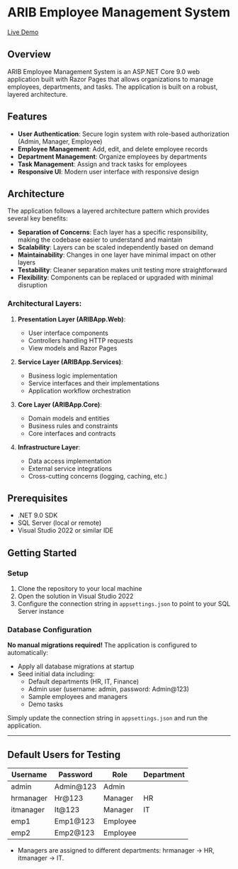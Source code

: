 # ARIB Employee Management System

[Live Demo](http://hrmangement.runasp.net/)

## Overview
ARIB Employee Management System is an ASP.NET Core 9.0 web application built with Razor Pages that allows organizations to manage employees, departments, and tasks. The application is built on a robust, layered architecture.

## Features
- **User Authentication**: Secure login system with role-based authorization (Admin, Manager, Employee)
- **Employee Management**: Add, edit, and delete employee records
- **Department Management**: Organize employees by departments
- **Task Management**: Assign and track tasks for employees
- **Responsive UI**: Modern user interface with responsive design

## Architecture

The application follows a layered architecture pattern which provides several key benefits:

- **Separation of Concerns**: Each layer has a specific responsibility, making the codebase easier to understand and maintain
- **Scalability**: Layers can be scaled independently based on demand
- **Maintainability**: Changes in one layer have minimal impact on other layers
- **Testability**: Cleaner separation makes unit testing more straightforward
- **Flexibility**: Components can be replaced or upgraded with minimal disruption

### Architectural Layers:
1. **Presentation Layer (ARIBApp.Web)**: 
   - User interface components
   - Controllers handling HTTP requests
   - View models and Razor Pages

2. **Service Layer (ARIBApp.Services)**:
   - Business logic implementation
   - Service interfaces and their implementations
   - Application workflow orchestration

3. **Core Layer (ARIBApp.Core)**:
   - Domain models and entities
   - Business rules and constraints
   - Core interfaces and contracts

4. **Infrastructure Layer**:
   - Data access implementation
   - External service integrations
   - Cross-cutting concerns (logging, caching, etc.)

## Prerequisites
- .NET 9.0 SDK
- SQL Server (local or remote)
- Visual Studio 2022 or similar IDE

## Getting Started

### Setup
1. Clone the repository to your local machine
2. Open the solution in Visual Studio 2022
3. Configure the connection string in `appsettings.json` to point to your SQL Server instance

### Database Configuration
**No manual migrations required!** The application is configured to automatically:
- Apply all database migrations at startup
- Seed initial data including:
  - Default departments (HR, IT, Finance)
  - Admin user (username: admin, password: Admin@123)
  - Sample employees and managers
  - Demo tasks

Simply update the connection string in `appsettings.json` and run the application.

---

## Default Users for Testing

| Username    | Password   | Role     | Department               |
|-------------|------------|----------|--------------------------|
| admin       | Admin@123  | Admin    |                          |
| hrmanager   | Hr@123     | Manager  | HR                       |
| itmanager   | It@123     | Manager  | IT                       |
| emp1        | Emp1@123   | Employee |                          |
| emp2        | Emp2@123   | Employee |                          |

- Managers are assigned to different departments: hrmanager → HR, itmanager → IT.
